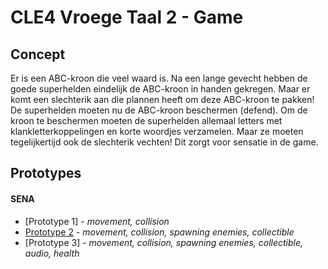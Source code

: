# CLE4 Vroege Taal 2 - Game

## Concept
Er is een ABC-kroon die veel waard is. Na een lange gevecht hebben de goede superhelden eindelijk de ABC-kroon in handen gekregen. Maar er komt een slechterik aan die plannen heeft om deze ABC-kroon te pakken! De superhelden moeten nu de ABC-kroon beschermen (defend). Om de kroon te beschermen moeten de superhelden allemaal letters met klankletterkoppelingen en korte woordjes verzamelen. Maar ze moeten tegelijkertijd ook de slechterik vechten! Dit zorgt voor sensatie in de game.

## Prototypes
#### SENA
- [Prototype 1] -  *movement, collision*
- [Prototype 2](https://github.com/senalisa/CLE4-VroegeTaal2-Game/tree/master/sharkattack) -  *movement, collision, spawning enemies, collectible*
- [Prototype 3] - *movement, collision, spawning enemies, collectible, audio, health*
 
